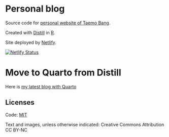 # Personal blog
Source code for [personal website of Taemo Bang](https://distill-taemo.netlify.app).

Created with [Distill](https://rstudio.github.io/distill/) in [R](https://www.r-project.org/). 

Site deployed by [Netlify](https://www.netlify.com/).

[![Netlify Status](https://api.netlify.com/api/v1/badges/5f7787b2-0c4d-4e60-90a3-c491cfc3e202/deploy-status)](https://app.netlify.com/sites/taemobang/deploys)

# Move to Quarto from Distill

Here is [my latest blog with Quarto](https://taemobang.com)

## Licenses

Code: [MIT](LICENSE)

Text and images, unless otherwise indicated: Creative Commons Attribution CC BY-NC

